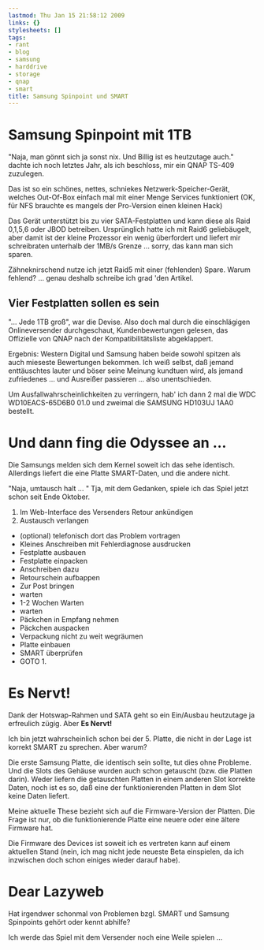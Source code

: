 ```yaml
---
lastmod: Thu Jan 15 21:58:12 2009
links: {}
stylesheets: []
tags:
- rant
- blog
- samsung
- harddrive
- storage
- qnap
- smart
title: Samsung Spinpoint und SMART
---
```



# Samsung Spinpoint mit 1TB

"Naja, man gönnt sich ja sonst nix. Und Billig ist es heutzutage auch." dachte ich noch letztes Jahr, als ich beschloss, mir ein QNAP TS-409 zuzulegen.

Das ist so ein schönes, nettes, schniekes Netzwerk-Speicher-Gerät, welches Out-Of-Box einfach mal mit einer Menge Services funktioniert (OK, für NFS brauchte es mangels der Pro-Version einen kleinen Hack)

Das Gerät unterstützt bis zu vier SATA-Festplatten und kann diese als Raid 0,1,5,6 oder JBOD betreiben. Ursprünglich hatte ich mit Raid6 geliebäugelt, aber damit ist der kleine Prozessor ein wenig überfordert und liefert mir schreibraten unterhalb der 1MB/s Grenze ... sorry, das kann man sich sparen.

Zähneknirschend nutze ich jetzt Raid5 mit einer (fehlenden) Spare.
Warum fehlend? ... genau deshalb schreibe ich grad 'den Artikel.

## Vier Festplatten sollen es sein

"... Jede 1TB groß", war die Devise. Also doch mal durch die einschlägigen Onlineversender durchgeschaut, Kundenbewertungen gelesen, das Offizielle von QNAP nach der Kompatibilitätsliste abgeklappert.

Ergebnis: Western Digital und Samsung haben beide sowohl spitzen als auch mieseste Bewertungen bekommen. Ich weiß selbst, daß jemand enttäuschtes lauter und böser seine Meinung kundtuen wird, als jemand zufriedenes ... und Ausreißer passieren ... also unentschieden.

Um Ausfallwahrscheinlichkeiten zu verringern, hab' ich dann 2 mal die WDC WD10EACS-65D6B0 01.0 und zweimal die SAMSUNG HD103UJ 1AA0 bestellt. 

# Und dann fing die Odyssee an ...

Die Samsungs melden sich dem Kernel soweit ich das sehe identisch. Allerdings liefert die eine Platte SMART-Daten, und die andere nicht.

"Naja, umtausch halt ... "
Tja, mit dem Gedanken, spiele ich das Spiel jetzt schon seit Ende Oktober. 

  1. Im Web-Interface des Versenders Retour ankündigen
  1. Austausch verlangen
  - (optional) telefonisch dort das Problem vortragen
  - Kleines Anschreiben mit Fehlerdiagnose ausdrucken
  - Festplatte ausbauen
  - Festplatte einpacken
  - Anschreiben dazu
  - Retourschein aufbappen
  - Zur Post bringen
  - warten
  - 1-2 Wochen Warten
  - warten
  - Päckchen in Empfang nehmen
  - Päckchen auspacken
  - Verpackung nicht zu weit wegräumen
  - Platte einbauen
  - SMART überprüfen
  - GOTO 1.

# Es Nervt!

Dank der Hotswap-Rahmen und SATA geht so ein Ein/Ausbau heutzutage ja erfreulich zügig. Aber **Es Nervt!**

Ich bin jetzt wahrscheinlich schon bei der 5. Platte, die nicht in der Lage ist korrekt SMART zu sprechen.
Aber warum? 

Die erste Samsung Platte, die identisch sein sollte, tut dies ohne Probleme. Und die Slots des Gehäuse wurden auch schon getauscht (bzw. die Platten darin). Weder liefern die getauschten Platten in einem anderen Slot korrekte Daten, noch ist es so, daß eine der funktionierenden Platten in dem Slot keine Daten liefert.

Meine aktuelle These bezieht sich auf die Firmware-Version der Platten. Die Frage ist nur, ob die funktionierende Platte eine neuere oder eine ältere Firmware hat. 

Die Firmware des Devices ist soweit ich es vertreten kann auf einem aktuellen Stand (nein, ich mag nicht jede neueste Beta einspielen, da ich inzwischen doch schon einiges wieder darauf habe).

# Dear Lazyweb

Hat irgendwer schonmal von Problemen bzgl. SMART und Samsung Spinpoints gehört oder kennt abhilfe?

Ich werde das Spiel mit dem Versender noch eine Weile spielen ... 


